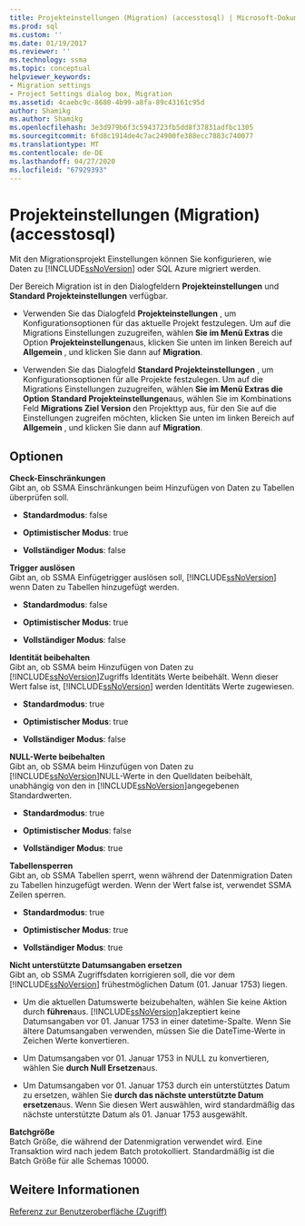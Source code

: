 ```yaml
---
title: Projekteinstellungen (Migration) (accesstosql) | Microsoft-Dokumentation
ms.prod: sql
ms.custom: ''
ms.date: 01/19/2017
ms.reviewer: ''
ms.technology: ssma
ms.topic: conceptual
helpviewer_keywords:
- Migration settings
- Project Settings dialog box, Migration
ms.assetid: 4caebc9c-8680-4b99-a8fa-89c43161c95d
author: Shamikg
ms.author: Shamikg
ms.openlocfilehash: 3e3d979b6f3c5943723fb5dd8f37831adfbc1305
ms.sourcegitcommit: 6fd8c1914de4c7ac24900fe388ecc7883c740077
ms.translationtype: MT
ms.contentlocale: de-DE
ms.lasthandoff: 04/27/2020
ms.locfileid: "67929393"
---
```

# <a name="project-settings-migration-accesstosql"></a>Projekteinstellungen (Migration) (accesstosql)
Mit den Migrationsprojekt Einstellungen können Sie konfigurieren, wie Daten zu [!INCLUDE[ssNoVersion](../../includes/ssnoversion-md.md)] oder SQL Azure migriert werden.  
  
Der Bereich Migration ist in den Dialogfeldern **Projekteinstellungen** und **Standard Projekteinstellungen** verfügbar.  
  
-   Verwenden Sie das Dialogfeld **Projekteinstellungen** , um Konfigurationsoptionen für das aktuelle Projekt festzulegen. Um auf die Migrations Einstellungen zuzugreifen, wählen **Sie im Menü Extras** die Option **Projekteinstellungen**aus, klicken Sie unten im linken Bereich auf **Allgemein** , und klicken Sie dann auf **Migration**.  
  
-   Verwenden Sie das Dialogfeld **Standard Projekteinstellungen** , um Konfigurationsoptionen für alle Projekte festzulegen. Um auf die Migrations Einstellungen zuzugreifen, wählen **Sie im Menü Extras die Option** **Standard Projekteinstellungen**aus, wählen Sie im Kombinations Feld **Migrations Ziel Version** den Projekttyp aus, für den Sie auf die Einstellungen zugreifen möchten, klicken Sie unten im linken Bereich auf **Allgemein** , und klicken Sie dann auf **Migration**.  
  
## <a name="options"></a>Optionen  
**Check-Einschränkungen**  
Gibt an, ob SSMA Einschränkungen beim Hinzufügen von Daten zu Tabellen überprüfen soll.  
  
-   **Standardmodus**: false  
  
-   **Optimistischer Modus**: true  
  
-   **Vollständiger Modus**: false  
  
**Trigger auslösen**  
Gibt an, ob SSMA Einfügetrigger auslösen soll, [!INCLUDE[ssNoVersion](../../includes/ssnoversion-md.md)] wenn Daten zu Tabellen hinzugefügt werden.  
  
-   **Standardmodus**: false  
  
-   **Optimistischer Modus**: true  
  
-   **Vollständiger Modus**: false  
  
**Identität beibehalten**  
Gibt an, ob SSMA beim Hinzufügen von Daten zu [!INCLUDE[ssNoVersion](../../includes/ssnoversion-md.md)]Zugriffs Identitäts Werte beibehält. Wenn dieser Wert false ist, [!INCLUDE[ssNoVersion](../../includes/ssnoversion-md.md)] werden Identitäts Werte zugewiesen.  
  
-   **Standardmodus**: true  
  
-   **Optimistischer Modus**: true  
  
-   **Vollständiger Modus**: false  
  
**NULL-Werte beibehalten**  
Gibt an, ob SSMA beim Hinzufügen von Daten zu [!INCLUDE[ssNoVersion](../../includes/ssnoversion-md.md)]NULL-Werte in den Quelldaten beibehält, unabhängig von den in [!INCLUDE[ssNoVersion](../../includes/ssnoversion-md.md)]angegebenen Standardwerten.  
  
-   **Standardmodus**: true  
  
-   **Optimistischer Modus**: false  
  
-   **Vollständiger Modus**: true  
  
**Tabellensperren**  
Gibt an, ob SSMA Tabellen sperrt, wenn während der Datenmigration Daten zu Tabellen hinzugefügt werden. Wenn der Wert false ist, verwendet SSMA Zeilen sperren.  
  
-   **Standardmodus**: true  
  
-   **Optimistischer Modus**: true  
  
-   **Vollständiger Modus**: true  
  
**Nicht unterstützte Datumsangaben ersetzen**  
Gibt an, ob SSMA Zugriffsdaten korrigieren soll, die vor dem [!INCLUDE[ssNoVersion](../../includes/ssnoversion-md.md)] frühestmöglichen Datum (01. Januar 1753) liegen.  
  
-   Um die aktuellen Datumswerte beizubehalten, wählen Sie keine Aktion durch **führen**aus. [!INCLUDE[ssNoVersion](../../includes/ssnoversion-md.md)]akzeptiert keine Datumsangaben vor 01. Januar 1753 in einer datetime-Spalte. Wenn Sie ältere Datumsangaben verwenden, müssen Sie die DateTime-Werte in Zeichen Werte konvertieren.  
  
-   Um Datumsangaben vor 01. Januar 1753 in NULL zu konvertieren, wählen Sie **durch Null Ersetzen**aus.  
  
-   Um Datumsangaben vor 01. Januar 1753 durch ein unterstütztes Datum zu ersetzen, wählen Sie **durch das nächste unterstützte Datum ersetzen**aus. Wenn Sie diesen Wert auswählen, wird standardmäßig das nächste unterstützte Datum als 01. Januar 1753 ausgewählt.  
  
**Batchgröße**  
Batch Größe, die während der Datenmigration verwendet wird. Eine Transaktion wird nach jedem Batch protokolliert. Standardmäßig ist die Batch Größe für alle Schemas 10000.  
  
## <a name="see-also"></a>Weitere Informationen  
[Referenz zur Benutzeroberfläche (Zugriff)](https://msdn.microsoft.com/af24c303-4a41-449b-9c86-d6558a97e839)  
  

